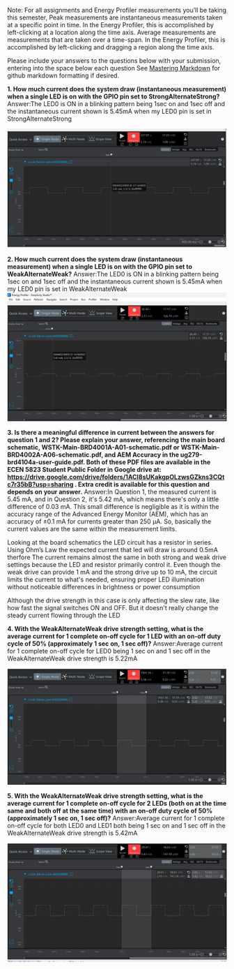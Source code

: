 Note: For all assignments and Energy Profiler measurements you’ll be taking this semester,  Peak measurements are instantaneous measurements taken at a specific point in time. In the Energy Profiler, this is accomplished by left-clicking at a location along the time axis.
Average measurements are measurements that are taken over a time-span. In the Energy Profiler, this is accomplished by left-clicking and dragging a region along the time axis.

Please include your answers to the questions below with your submission, entering into the space below each question
See [Mastering Markdown](https://guides.github.com/features/mastering-markdown/) for github markdown formatting if desired.

**1. How much current does the system draw (instantaneous measurement) when a single LED is on with the GPIO pin set to StrongAlternateStrong?**
   Answer:The LED0 is ON in a blinking pattern being 1sec on and 1sec off and the instantaneous current shown is 5.45mA when my LED0 pin is set in StrongAlternateStrong
   
   ![](image.png)


**2. How much current does the system draw (instantaneous measurement) when a single LED is on with the GPIO pin set to WeakAlternateWeak?**
   Answer:The LED0 is ON in a blinking pattern being 1sec on and 1sec off and the instantaneous current shown is 5.45mA when my LED0 pin is set in WeakAlternateWeak
![](image-1.png) 


**3. Is there a meaningful difference in current between the answers for question 1 and 2? Please explain your answer, referencing the main board schematic, WSTK-Main-BRD4001A-A01-schematic.pdf or WSTK-Main-BRD4002A-A06-schematic.pdf, and AEM Accuracy in the ug279-brd4104a-user-guide.pdf. Both of these PDF files are available in the ECEN 5823 Student Public Folder in Google drive at: https://drive.google.com/drive/folders/1ACI8sUKakgpOLzwsGZkns3CQtc7r35bB?usp=sharing . Extra credit is available for this question and depends on your answer.**
   Answer:In Question 1, the measured current is 5.45 mA, and in Question 2, it's 5.42 mA, which means there's only a little difference of 0.03 mA. This small difference is negligible as it is within the accuracy range of the Advanced Energy Monitor (AEM), which has an accuracy of ±0.1 mA for currents greater than 250 µA. So, basically the current values are the same within the measurement limits.

   Looking at the board schematics the LED circuit has a resistor in series. Using Ohm’s Law the expected current that led will draw is around 0.5mA therfore The current remains almost the same in both strong and weak drive settings because the LED and resistor primarily control it. Even though the weak drive can provide 1 mA and the strong drive up to 10 mA, the circuit limits the current to what's needed, ensuring proper LED illumination without noticeable differences in brightness or power consumption
 
   Although the drive strength in this case is only affecting the slew rate, like how fast the signal switches ON and OFF. But it doesn't really change the steady current flowing through the LED 




**4. With the WeakAlternateWeak drive strength setting, what is the average current for 1 complete on-off cycle for 1 LED with an on-off duty cycle of 50% (approximately 1 sec on, 1 sec off)?**
   Answer:Average current for 1 complete on-off cycle for LED0 being 1 sec on and 1 sec off in the WeakAlternateWeak drive strength is 5.22mA

   ![](image-2.png)

**5. With the WeakAlternateWeak drive strength setting, what is the average current for 1 complete on-off cycle for 2 LEDs (both on at the time same and both off at the same time) with an on-off duty cycle of 50% (approximately 1 sec on, 1 sec off)?**
   Answer:Average current for 1 complete on-off cycle for both LED0 and LED1 both being 1 sec on and 1 sec off in the WeakAlternateWeak drive strength is 5.42mA

   ![](image-3.png)


